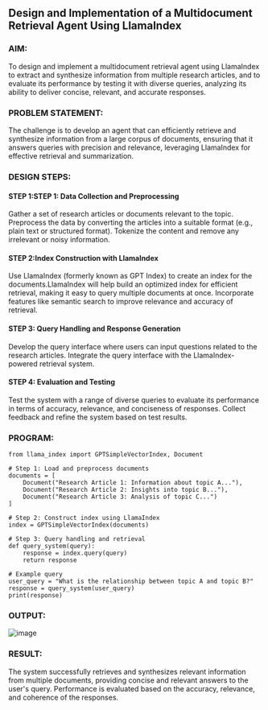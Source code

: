 ## Design and Implementation of a Multidocument Retrieval Agent Using LlamaIndex

### AIM:
To design and implement a multidocument retrieval agent using LlamaIndex to extract and synthesize information from multiple research articles, and to evaluate its performance by testing it with diverse queries, analyzing its ability to deliver concise, relevant, and accurate responses.

### PROBLEM STATEMENT:
The challenge is to develop an agent that can efficiently retrieve and synthesize information from a large corpus of documents, ensuring that it answers queries with precision and relevance, leveraging LlamaIndex for effective retrieval and summarization.

### DESIGN STEPS:

#### STEP 1:STEP 1: Data Collection and Preprocessing
Gather a set of research articles or documents relevant to the topic.
Preprocess the data by converting the articles into a suitable format (e.g., plain text or structured format).
Tokenize the content and remove any irrelevant or noisy information.
#### STEP 2:Index Construction with LlamaIndex
Use LlamaIndex (formerly known as GPT Index) to create an index for the documents.LlamaIndex will help build an optimized index for efficient retrieval, making it easy to query multiple documents at once.
Incorporate features like semantic search to improve relevance and accuracy of retrieval.
#### STEP 3: Query Handling and Response Generation
Develop the query interface where users can input questions related to the research articles.
Integrate the query interface with the LlamaIndex-powered retrieval system.
#### STEP 4: Evaluation and Testing
Test the system with a range of diverse queries to evaluate its performance in terms of accuracy, relevance, and conciseness of responses.
Collect feedback and refine the system based on test results.

### PROGRAM:
```
from llama_index import GPTSimpleVectorIndex, Document

# Step 1: Load and preprocess documents
documents = [
    Document("Research Article 1: Information about topic A..."),
    Document("Research Article 2: Insights into topic B..."),
    Document("Research Article 3: Analysis of topic C...")
]

# Step 2: Construct index using LlamaIndex
index = GPTSimpleVectorIndex(documents)

# Step 3: Query handling and retrieval
def query_system(query):
    response = index.query(query)
    return response

# Example query
user_query = "What is the relationship between topic A and topic B?"
response = query_system(user_query)
print(response)
```


### OUTPUT:
![image](https://github.com/user-attachments/assets/f5db8f3d-471e-4c47-a5c3-c899029f258d)


### RESULT:
The system successfully retrieves and synthesizes relevant information from multiple documents, providing concise and relevant answers to the user's query. Performance is evaluated based on the accuracy, relevance, and coherence of the responses.
